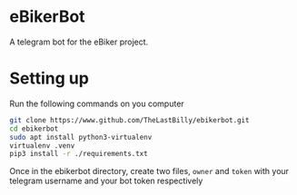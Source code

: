 # eBikerBot
A telegram bot for the eBiker project.

# Setting up

Run the following commands on you computer
```bash
git clone https://www.github.com/TheLastBilly/ebikerbot.git
cd ebikerbot
sudo apt install python3-virtualenv
virtualenv .venv
pip3 install -r ./requirements.txt
```

Once in the ebikerbot directory, create two files, `owner` and `token` with your telegram username and your bot token respectively
